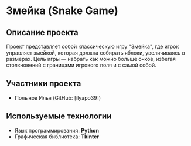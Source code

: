 # Змейка (Snake Game)

## Описание проекта
Проект представляет собой классическую игру "Змейка", где игрок управляет змейкой, которая должна собирать яблоки, увеличиваясь в размерах. Цель игры — набрать как можно больше очков, избегая столкновений с границами игрового поля и с самой собой.

## Участники проекта
- Полынов Илья (GitHub: [ilyapo39])

## Используемые технологии
- Язык программирования: **Python**
- Графическая библиотека: **Tkinter**
